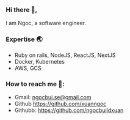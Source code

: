 ### Hi there 👋,
I am Ngoc, a software engineer.

### Expertise 🌏
- Ruby on rails, NodeJS, ReactJS, NextJS
- Docker, Kubernetes
- AWS, GCS

### How to reach me 📩: 
- Gmail: ngocbui.se@gmail.com
- Github https://github.com/xuanngoc
- Githubb: https://github.com/ngocbuildxuan
